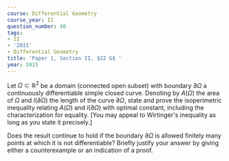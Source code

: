 ```yaml
---
course: Differential Geometry
course_year: II
question_number: 40
tags:
- II
- '2015'
- Differential Geometry
title: 'Paper 1, Section II, $22 G$ '
year: 2015
---
```




Let $\Omega \subset \mathbb{R}^{2}$ be a domain (connected open subset) with boundary $\partial \Omega$ a continuously differentiable simple closed curve. Denoting by $A(\Omega)$ the area of $\Omega$ and $l(\partial \Omega)$ the length of the curve $\partial \Omega$, state and prove the isoperimetric inequality relating $A(\Omega)$ and $l(\partial \Omega)$ with optimal constant, including the characterization for equality. [You may appeal to Wirtinger's inequality as long as you state it precisely.]

Does the result continue to hold if the boundary $\partial \Omega$ is allowed finitely many points at which it is not differentiable? Briefly justify your answer by giving either a counterexample or an indication of a proof.